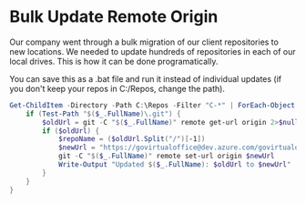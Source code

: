 # Bulk Update Remote Origin

Our company went through a bulk migration of our client repositories to new locations. We needed to update hundreds of repositories in each of our local drives. This is how it can be done programatically.

You can save this as a .bat file and run it instead of individual updates (if you don't keep your repos in C:/Repos, change the path).

```powershell
Get-ChildItem -Directory -Path C:\Repos -Filter "C-*" | ForEach-Object {
    if (Test-Path "$($_.FullName)\.git") {
        $oldUrl = git -C "$($_.FullName)" remote get-url origin 2>$null
        if ($oldUrl) {
            $repoName = ($oldUrl.Split("/")[-1])
            $newUrl = "https://govirtualoffice@dev.azure.com/govirtualoffice/C-ClientRepos/_git/$repoName"
            git -C "$($_.FullName)" remote set-url origin $newUrl
            Write-Output "Updated $($_.FullName): $oldUrl to $newUrl"
        }
    }
}
```